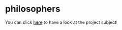 # philosophers

You can click [here](https://github.com/limdem/philosophers/blob/main/en.subject.pdf) to have a look at the project subject!
